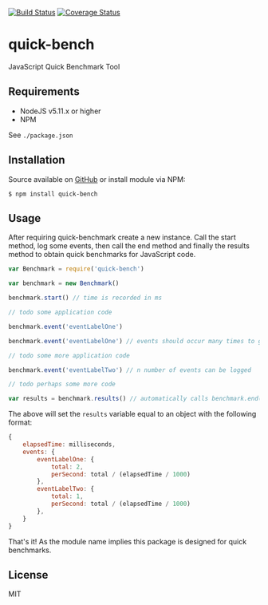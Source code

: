 [![Build Status](https://travis-ci.org/gregl83/quick-bench.svg?branch=master)](https://travis-ci.org/gregl83/quick-bench)
[![Coverage Status](https://coveralls.io/repos/gregl83/quick-bench/badge.svg)](https://coveralls.io/r/gregl83/quick-bench?branch=master)
# quick-bench

JavaScript Quick Benchmark Tool

## Requirements

- NodeJS v5.11.x or higher
- NPM

See `./package.json`

## Installation

Source available on [GitHub](https://github.com/gregl83/quick-bench) or install module via NPM:

    $ npm install quick-bench

## Usage

After requiring quick-benchmark create a new instance. Call the start method, log some events, then call the end method and finally 
the results method to obtain quick benchmarks for JavaScript code.

```js
var Benchmark = require('quick-bench')

var benchmark = new Benchmark()

benchmark.start() // time is recorded in ms

// todo some application code

benchmark.event('eventLabelOne')

benchmark.event('eventLabelOne') // events should occur many times to get useful benchmarks

// todo some more application code

benchmark.event('eventLabelTwo') // n number of events can be logged

// todo perhaps some more code

var results = benchmark.results() // automatically calls benchmark.end()
```

The above will set the `results` variable equal to an object with the following format:

```js
{
    elapsedTime: milliseconds,
    events: {
        eventLabelOne: {
            total: 2,
            perSecond: total / (elapsedTime / 1000)
        },
        eventLabelTwo: {
            total: 1,
            perSecond: total / (elapsedTime / 1000)
        },
    }
}
```

That's it! As the module name implies this package is designed for quick benchmarks.

## License

MIT